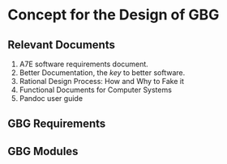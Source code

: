 # Concept for the Design of GBG #

## Relevant Documents ##

1. A7E software requirements document.
2. Better Documentation, the _key_ to better
   software.
3. Rational Design Process: How and Why to Fake it
4. Functional Documents for Computer Systems
5. Pandoc user guide

## GBG Requirements ##


## GBG Modules ##
